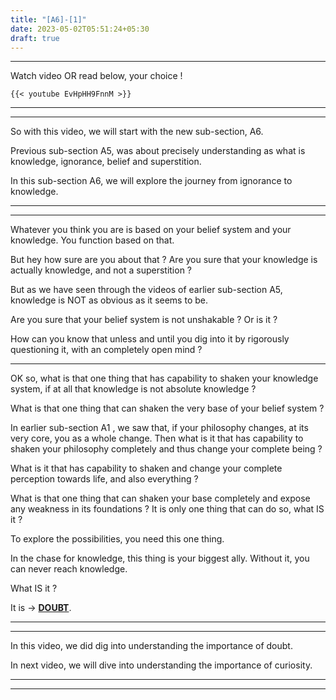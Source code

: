 ```yaml
---
title: "[A6]-[1]"
date: 2023-05-02T05:51:24+05:30
draft: true
---
```


---

Watch video OR read below, your choice !

```
{{< youtube EvHpHH9FnnM >}}
```

---

---

So with this video, we will start with the new sub-section, A6.

Previous sub-section A5, was about precisely understanding as what is knowledge, ignorance, belief and superstition.

In this sub-section A6, we will explore the journey from ignorance to knowledge.

---

---

Whatever you think you are is based on your belief system and your knowledge. You function based on that.

But hey how sure are you about that ? Are you sure that your knowledge is actually knowledge, and not a superstition ?

But as we have seen through the videos of earlier sub-section A5, knowledge is NOT as obvious as it seems to be.

Are you sure that your belief system is not unshakable ? Or is it ?

How can you know that unless and until you dig into it by rigorously questioning it, with an completely open mind ?

---

OK so, what is that one thing that has capability to shaken your knowledge system, if at all that knowledge is not absolute knowledge ?

What is that one thing that can shaken the very base of your belief system ?

In earlier sub-section A1 , we saw that, if your philosophy changes, at its very core, you as a whole change. Then what is it that has capability to shaken your philosophy completely and thus change your complete being ?

What is it that has capability to shaken and change your complete perception towards life, and also everything ?

What is that one thing that can shaken your base completely and expose any weakness in its foundations ? It is only one thing that can do so, what IS it ?

To explore the possibilities, you need this one thing.

In the chase for knowledge, this thing is your biggest ally. Without it, you can never reach knowledge.

What IS it ?

It is → <u><b>DOUBT</b></u>.

---

---

In this video, we did dig into understanding the importance of doubt.

In next video, we will dive into understanding the importance of curiosity.

---

---

